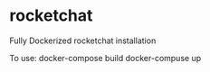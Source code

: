 # rocketchat
Fully Dockerized rocketchat installation

To use:
docker-compose build
docker-compuse up